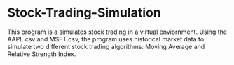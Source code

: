 # Stock-Trading-Simulation

This program is a simulates stock trading in a virtual enviornment. Using the AAPL.csv and MSFT.csv, the program uses historical market data to simulate two different stock trading algorithms: Moving Average and Relative Strength Index.
